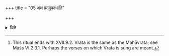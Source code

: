 +++
title = "05 अथ व्रतमुपदधाति"

+++

<details><summary>थिते</summary>

5. Then he places the Vrata.[^1]  

[^1]: This ritual ends with XVII.9.2. Vrata is the same as the Mahāvrata; see Māśs VI.2.3.1. Perhaps the verses on which Vrata is sung are meant.  
</details>
